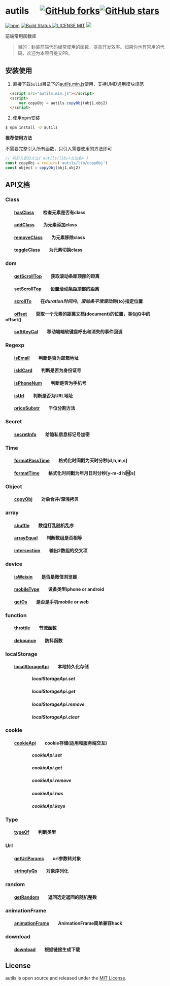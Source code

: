 # autils &emsp;[![GitHub forks](https://img.shields.io/github/forks/zhangkun-Jser/autils.svg?style=social&label=Fork)](https://www.npmjs.com/package/autils)[![GitHub stars](https://img.shields.io/github/stars/zhangkun-Jser/autils.svg?style=social&label=Stars)](https://www.npmjs.com/package/autils)
[![npm](https://img.shields.io/npm/dw/autils.svg)](https://www.npmjs.com/package/autils)
[![Build Status](https://img.shields.io/appveyor/ci/gruntjs/grunt/master.svg) ![LICENSE MIT](https://img.shields.io/npm/l/express.svg)](https://www.npmjs.com/package/autils) ![](https://img.shields.io/npm/v/autils.svg)

 
前端常用函数库  

> 目的：封装前端代码经常使用的函数，提高开发效率。如果你也有常用的代码，欢迎为本项目提交PR。

## 安装使用

1. 直接下载`bulid`目录下的[autils.min.js](https://github.com/zhangkun-Jser/autils/blob/master/build/autils.min.js)使用，支持UMD通用模块规范  

``` html
  <script src="autils.min.js"></script>
  <script>
      var copyObj = autils.copyObj(obj1,obj2)
  </script>
```

2. 使用npm安装
``` bash
$ npm install -D autils
```

**推荐使用方法**  

不需要完整引入所有函数，只引入需要使用的方法即可
``` javascript
// 只引入部分方法('autils/lib/<方法名>')
const copyObj = require('autils/lib/copyObj')
const object = copyObj(obj1,obj2)
```

## API文档
### Class
#### &emsp;&emsp;[hasClass][hasClass]&emsp;&emsp;检查元素是否有class
#### &emsp;&emsp;[addClass][addClass]&emsp;&emsp;为元素添加class
#### &emsp;&emsp;[removeClass][removeClass]&emsp;&emsp;为元素移除class
#### &emsp;&emsp;[toggleClass][toggleClass]&emsp;&emsp;为元素切换class

### dom
#### &emsp;&emsp;[getScrollTop][getScrollTop]&emsp;&emsp;获取滚动条距顶部的距离
#### &emsp;&emsp;[setScrollTop][setScrollTop]&emsp;&emsp;设置滚动条距顶部的距离
#### &emsp;&emsp;[scrollTo][scrollTo]&emsp;&emsp;在${duration}时间内，滚动条平滑滚动到${to}指定位置
#### &emsp;&emsp;[offset][offset]&emsp;&emsp;获取一个元素的距离文档(document)的位置，类似jQ中的offset()
#### &emsp;&emsp;[softKeyCal][softKeyCal]&emsp;&emsp;移动端端软键盘呼出和消失的事件回调

### Regexp  
#### &emsp;&emsp;[isEmail][isEmail]&emsp;&emsp;判断是否为邮箱地址 
#### &emsp;&emsp;[isIdCard][isIdCard]&emsp;&emsp;判断是否为身份证号
#### &emsp;&emsp;[isPhoneNum][isPhoneNum]&emsp;&emsp;判断是否为手机号  
#### &emsp;&emsp;[isUrl][isUrl]&emsp;&emsp;判断是否为URL地址
#### &emsp;&emsp;[priceSubstr][priceSubstr]&emsp;&emsp;千位分割方法

### Secret
#### &emsp;&emsp;[secretInfo][secretInfo]&emsp;&emsp;给隐私信息标记号加密

### Time  
#### &emsp;&emsp;[formatPassTime][formatPassTime]&emsp;&emsp;格式化时间戳为天时分秒[d,h,m,s]
#### &emsp;&emsp;[formatTime][formatTime]&emsp;&emsp;格式化时间戳为年月日时分秒[y-m-d h:m:s]

### Object  
#### &emsp;&emsp;[copyObj][copyObj]&emsp;&emsp;对象合并/深浅拷贝

### array 
#### &emsp;&emsp;[shuffle][shuffle]&emsp;&emsp;数组打乱随机乱序
#### &emsp;&emsp;[arrayEqual][arrayEqual]&emsp;&emsp;判断数组是否相等
#### &emsp;&emsp;[intersection][intersection]&emsp;&emsp;输出2数组的交叉项

### device  
#### &emsp;&emsp;[isWeixin][isWeixin]&emsp;&emsp;是否是微信浏览器
#### &emsp;&emsp;[mobileType][mobileType]&emsp;&emsp;设备类型iphone or android
#### &emsp;&emsp;[getOs][getOs]&emsp;&emsp;是否是手机mobile or web

### function  
#### &emsp;&emsp;[throttle][throttle]&emsp;&emsp;节流函数
#### &emsp;&emsp;[debounce][debounce]&emsp;&emsp;防抖函数

### localStorage
#### &emsp;&emsp;[localStorageApi][localStorageApi]&emsp;&emsp;本地持久化存储
##### &emsp;&emsp;&emsp;&emsp;&emsp;&emsp;localStorageApi.set
##### &emsp;&emsp;&emsp;&emsp;&emsp;&emsp;localStorageApi.get
##### &emsp;&emsp;&emsp;&emsp;&emsp;&emsp;localStorageApi.remove
##### &emsp;&emsp;&emsp;&emsp;&emsp;&emsp;localStorageApi.clear

### cookie
#### &emsp;&emsp;[cookieApi][cookieApi]&emsp;&emsp;cookie存储(适用和服务端交互)
##### &emsp;&emsp;&emsp;&emsp;&emsp;&emsp;cookieApi.set
##### &emsp;&emsp;&emsp;&emsp;&emsp;&emsp;cookieApi.get
##### &emsp;&emsp;&emsp;&emsp;&emsp;&emsp;cookieApi.remove
##### &emsp;&emsp;&emsp;&emsp;&emsp;&emsp;cookieApi.has
##### &emsp;&emsp;&emsp;&emsp;&emsp;&emsp;cookieApi.keys

### Type
#### &emsp;&emsp;[typeOf][typeOf]&emsp;&emsp;判断类型

### Url
#### &emsp;&emsp;[getUrlParams][getUrlParams]&emsp;&emsp;url参数转对象
#### &emsp;&emsp;[stringfyQs][stringfyQs]&emsp;&emsp;对象序列化

### random 
#### &emsp;&emsp;[getRandom][getRandom]&emsp;&emsp;返回选定返回的随机整数

### animationFrame 
#### &emsp;&emsp;[animationFrame][animationFrame]&emsp;&emsp;AnimationFrame简单兼容hack

### download 
#### &emsp;&emsp;[download][download]&emsp;&emsp;根据链接生成下载

[hasClass]:https://github.com/zhangkun-Jser/autils/blob/master/lib/hasClass.js
[addClass]:https://github.com/zhangkun-Jser/autils/blob/master/lib/addClass.js
[removeClass]:https://github.com/zhangkun-Jser/autils/blob/master/lib/removeClass.js
[toggleClass]:https://github.com/zhangkun-Jser/autils/blob/master/lib/toggleClass.js
[arrayEqual]:https://github.com/zhangkun-Jser/autils/blob/master/lib/arrayEqual.js
[animationFrame]:https://github.com/zhangkun-Jser/autils/blob/master/src/animationFrame/animationFrame.js
[getRandom]:https://github.com/zhangkun-Jser/autils/blob/master/src/random/getRandom.js
[shuffle]:https://github.com/zhangkun-Jser/autils/blob/master/src/array/shuffle.js
[throttle]:https://github.com/zhangkun-Jser/autils/blob/master/src/function/throttle.js
[debounce]:https://github.com/zhangkun-Jser/autils/blob/master/src/function/debounce.js
[getScrollTop]:https://github.com/zhangkun-Jser/autils/blob/master/src/dom/getScrollTop.js
[offset]:https://github.com/zhangkun-Jser/autils/blob/master/src/dom/offset.js
[scrollTo]:https://github.com/zhangkun-Jser/autils/blob/master/src/dom/scrollTo.js
[setScrollTop]:https://github.com/zhangkun-Jser/autils/blob/master/src/dom/setScrollTop.js
[softKeyCal]:https://github.com/zhangkun-Jser/autils/blob/master/src/dom/softKeyCal.js
[isWeixin]:https://github.com/zhangkun-Jser/autils/blob/master/src/device/isWeixin.js
[mobileType]:https://github.com/zhangkun-Jser/autils/blob/master/src/device/mobileType.js
[getOs]:https://github.com/zhangkun-Jser/autils/blob/master/src/device/getOs.js
[secretInfo]:https://github.com/zhangkun-Jser/autils/blob/master/src/secret/secretInfo.js
[typeOf]:https://github.com/zhangkun-Jser/autils/blob/master/src/type/typeOf.js
[copyObj]:https://github.com/zhangkun-Jser/autils/blob/master/src/object/copyObj.js
[isEmail]:https://github.com/zhangkun-Jser/autils/blob/master/src/regexp/isEmail.js
[isIdCard]:https://github.com/zhangkun-Jser/autils/blob/master/src/regexp/isIdCard.js
[isPhoneNum]:https://github.com/zhangkun-Jser/autils/blob/master/src/regexp/isPhoneNum.js
[isUrl]:https://github.com/zhangkun-Jser/autils/blob/master/src/regexp/isUrl.js
[priceSubstr]:https://github.com/zhangkun-Jser/autils/blob/master/src/regexp/priceSubstr.js
[formatPassTime]:https://github.com/zhangkun-Jser/autils/blob/master/src/time/formatPassTime.js
[formatTime]:https://github.com/zhangkun-Jser/autils/blob/master/src/time/formatTime.js
[getUrlParams]:https://github.com/zhangkun-Jser/autils/blob/master/src/url/getUrlParams.js
[stringfyQs]:https://github.com/zhangkun-Jser/autils/blob/master/src/url/stringfyQs.js
[localStorageApi]:https://github.com/zhangkun-Jser/autils/blob/master/src/stroge/localStorage.js
[cookieApi]:https://github.com/zhangkun-Jser/autils/blob/master/src/cookie/cookie.js
[intersection]:https://github.com/zhangkun-Jser/autils/blob/master/src/array/intersection.js
[download]:https://github.com/zhangkun-Jser/autils/blob/master/src/download/download.js


## License
autils is open source and released under the [MIT License](LICENSE).